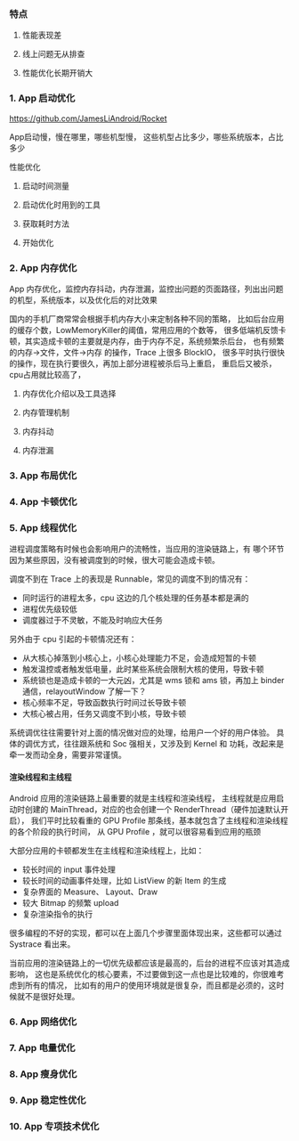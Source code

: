 


### 特点
1. 性能表现差

2. 线上问题无从排查

3. 性能优化长期开销大



### 1. App 启动优化 ###

https://github.com/JamesLiAndroid/Rocket

App启动慢，慢在哪里，哪些机型慢， 这些机型占比多少，哪些系统版本，占比多少

性能优化
1. 启动时间测量

2. 启动优化时用到的工具

3. 获取耗时方法

4. 开始优化


### 2. App 内存优化 ###

App 内存优化，监控内存抖动，内存泄漏，监控出问题的页面路径，列出出问题的机型，系统版本，以及优化后的对比效果

国内的手机厂商常常会根据手机内存大小来定制各种不同的策略，
比如后台应用的缓存个数，LowMemoryKiller的阈值，常用应用的个数等，
很多低端机反馈卡顿，其实造成卡顿的主要就是内存，由于内存不足，系统频繁杀后台，
也有频繁的内存->文件，文件->内存 的操作，Trace 上很多 BlockIO，
很多平时执行很快的操作，现在执行要很久，再加上部分进程被杀后马上重启，
重启后又被杀，cpu占用就比较高了，

1. 内存优化介绍以及工具选择

2. 内存管理机制

3. 内存抖动

4. 内存泄漏



### 3. App 布局优化 ###


### 4. App 卡顿优化 ###

### 5. App 线程优化 ###
进程调度策略有时候也会影响用户的流畅性，当应用的渲染链路上，有
哪个环节因为某些原因，没有被调度到的时候，很大可能会造成卡顿。

调度不到在 Trace 上的表现是 Runnable，常见的调度不到的情况有：

* 同时运行的进程太多，cpu 这边的几个核处理的任务基本都是满的
* 进程优先级较低
* 调度器过于不灵敏，不能及时响应大任务

另外由于 cpu 引起的卡顿情况还有：

* 从大核心掉落到小核心上，小核心处理能力不足，会造成短暂的卡顿
* 触发温控或者触发低电量，此时某些系统会限制大核的使用，导致卡顿
* 系统锁也是造成卡顿的一大元凶，尤其是 wms 锁和 ams 锁，再加上 binder 通信，relayoutWindow 了解一下？
* 核心频率不足，导致函数执行时间过长导致卡顿
* 大核心被占用，任务又调度不到小核，导致卡顿

系统调优往往需要针对上面的情况做对应的处理，给用户一个好的用户体验。
具体的调优方式，往往跟系统和 Soc 强相关，又涉及到 Kernel 和 功耗，改起来是牵一发而动全身，需要非常谨慎。

#### 渲染线程和主线程
Android 应用的渲染链路上最重要的就是主线程和渲染线程，
主线程就是应用启动时创建的 MainThread，对应的也会创建一个 RenderThread（硬件加速默认开启），
我们平时比较看重的 GPU Profile 那条线，基本就包含了主线程和渲染线程的各个阶段的执行时间，
从 GPU Profile ，就可以很容易看到应用的瓶颈

大部分应用的卡顿都发生在主线程和渲染线程上，比如：

* 较长时间的 input 事件处理
* 较长时间的动画事件处理，比如 ListView 的新 Item 的生成
* 复杂界面的 Measure、 Layout、Draw
* 较大 Bitmap 的频繁 upload
* 复杂渲染指令的执行

很多编程的不好的实现，都可以在上面几个步骤里面体现出来，这些都可以通过 Systrace 看出来。

当前应用的渲染链路上的一切优先级都应该是最高的，后台的进程不应该对其造成影响，
这也是系统优化的核心要素，不过要做到这一点也是比较难的，你很难考虑到所有的情况，
比如有的用户的使用环境就是很复杂，而且都是必须的，这时候就不是很好处理。


### 6. App 网络优化 ###

### 7. App 电量优化 ###

### 8. App 瘦身优化 ###

### 9. App 稳定性优化 ###

### 10. App 专项技术优化 ###









